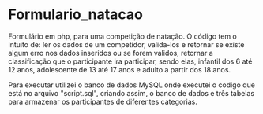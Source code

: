 # Formulario_natacao
Formulário em php, para uma competição de natação. O código tem o intuito de: ler os dados de um competidor, 
valida-los e retornar se existe algum erro nos dados inseridos ou se forem validos, retornar a classificação que o participante ira participar, 
sendo elas, infantil dos 6 até 12 anos, adolescente de 13 até 17 anos e adulto a partir dos 18 anos.

Para executar utilizei o banco de dados MySQL onde executei o codigo que está no arquivo "script.sql", 
criando assim, o banco de dados e três tabelas para armazenar os participantes de diferentes categorias.
